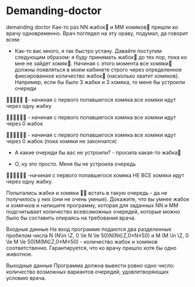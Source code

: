 # Demanding-doctor
 demanding doctor
Как-то раз NN жабок🐸 и MM хомяков🐹 пришли ко врачу одновременно. Врач поглядел на эту ораву, подумал, да говорит всем:

- Как-то вас много, я так быстро устану. Давайте поступим следующим образом: я буду принимать жабок🐸 до тех пор, пока ко мне не зайдет хомяк🐹. Начиная с этого момента все хомяки🐹 должны появляться в моем кабинете строго через определенное фиксированное количество жабок🐸 (насколько хватит хомяков). Например, если бы было 3 жабки и 3 хомяка, то меня бы устроили очереди

🐸🐹🐸🐹🐸 🐹- начиная с первого попавшегося хомяка все хомяки идут через одну жабку

 🐸🐸🐸🐹🐹🐹 - начиная с первого попавшегося хомяка все хомяки идут через 0 жабок

 🐸🐸🐹🐹🐹🐸 - начиная с первого попавшегося хомяка все хомяки идут через 0 жабок (пока хомяки не закончатся)

- А какие очереди бы вас не устроили? - просила какая-то жабка🐸

- О, ну это просто. Меня бы не устроила очередь 

🐸🐹🐸🐹🐹🐸 -начиная с первого попавшегося хомяка НЕ ВСЕ хомяки идут через одну жабку.

Попытались жабки и хомяки 🐸🐹 встать в такую очередь - да не получилось у них (они не очень умные). Докажите, что вы умнее жабок и хомячков и напишите программу, которая для заданных NN и MM подсчитывает количество всевозможных очередей, которые можно было бы составить опираясь на требования врача.

 

Входные данные
На вход программе подаются два разделенные пробелом числа  N (N\in \Z, 0 \le N \le 50)N(N∈Z,0≤N≤50) и M (M \in \Z, 0 \le M \le 50)M(M∈Z,0≤M≤50) - количество жабок и хомяков соответственно. Гарантируется, что ко врачу пришло хотя бы одно животное.

Выходные данные
Программа должна вывести ровно одно число: количество возможных вариантов очередей, удовлетворяющих условию врача.
